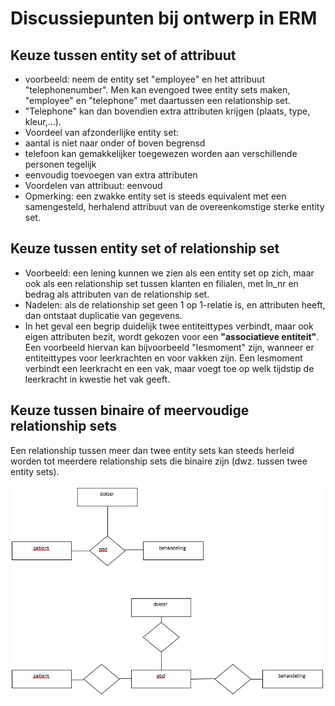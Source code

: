 # Discussiepunten bij ontwerp in ERM

## Keuze tussen entity set of attribuut

* voorbeeld: neem de entity set "employee" en het attribuut "telephonenumber". Men kan evengoed twee entity sets maken, "employee" en "telephone" met daartussen een relationship set.
* "Telephone" kan dan bovendien extra attributen krijgen (plaats, type, kleur,...).
* Voordeel van afzonderlijke entity set:
* aantal is niet naar onder of boven begrensd
* telefoon kan gemakkelijker toegewezen worden aan verschillende personen tegelijk
* eenvoudig toevoegen van extra attributen
* Voordelen van attribuut: eenvoud
* Opmerking: een zwakke entity set is steeds equivalent met een samengesteld, herhalend attribuut van de overeenkomstige sterke entity set.

## Keuze tussen entity set of relationship set

* Voorbeeld: een lening kunnen we zien als een entity set op zich, maar ook als een relationship set tussen klanten en filialen, met ln\_nr en bedrag als attributen van de relationship set.
* Nadelen: als de relationship set geen 1 op 1-relatie is, en attributen heeft, dan ontstaat duplicatie van gegevens.
* In het geval een begrip duidelijk twee entiteittypes verbindt, maar ook eigen attributen bezit, wordt gekozen voor een **"associatieve entiteit"**. Een voorbeeld hiervan kan bijvoorbeeld "lesmoment" zijn, wanneer er entiteittypes voor leerkrachten en voor vakken zijn. Een lesmoment verbindt een leerkracht en een vak, maar voegt toe op welk tijdstip de leerkracht in kwestie het vak geeft.

## Keuze tussen binaire of meervoudige relationship sets

Een relationship tussen meer dan twee entity sets kan steeds herleid worden tot meerdere relationship sets die binaire zijn (dwz. tussen twee entity sets).

![](<../../../.gitbook/assets/image (17).png>)
